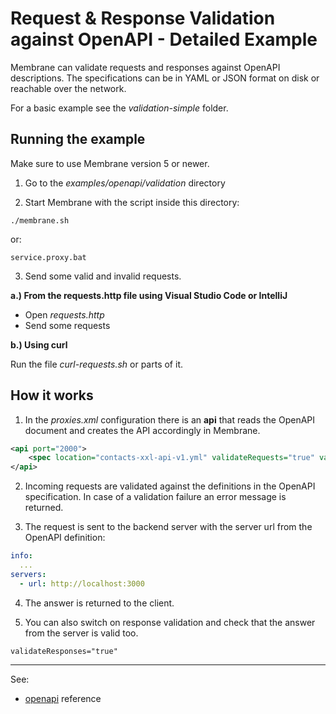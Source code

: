 # Request & Response Validation against OpenAPI - Detailed Example

Membrane can validate requests and responses against OpenAPI descriptions. The specifications can be in YAML or JSON format on disk or reachable over the network.

For a basic example see the _validation-simple_ folder.


## Running the example

Make sure to use Membrane version 5 or newer.

1. Go to the _examples/openapi/validation_ directory

2. Start Membrane with the script inside this directory:

```shell
./membrane.sh
```

or:

```
service.proxy.bat
```

3. Send some valid and invalid requests.

**a.) From the requests.http file using Visual Studio Code or IntelliJ**

- Open _requests.http_
- Send some requests

**b.) Using curl**

Run the file _curl-requests.sh_ or parts of it.



## How it works

1. In the _proxies.xml_ configuration there is an **api** that reads the OpenAPI document and creates the API accordingly in Membrane.   

```xml
<api port="2000">
    <spec location="contacts-xxl-api-v1.yml" validateRequests="true" validateResponses="false" validationDetails="true"/>
</api>
```

2. Incoming requests are validated against the definitions in the OpenAPI specification. In case of a validation failure an error message is returned. 

3. The request is sent to the backend server with the server url from the OpenAPI definition:

```yaml
info:
  ...
servers:
  - url: http://localhost:3000
```

4. The answer is returned to the client.

5. You can also switch on response validation and check that the answer from the server is valid too.

```
validateResponses="true"
```

---
See:
- [openapi](https://membrane-soa.org/api-gateway-doc/current/configuration/reference/openapi.htm) reference